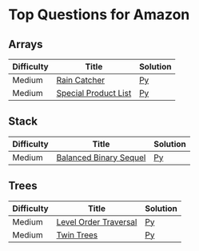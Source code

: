 # Top Questions for Amazon

## Arrays
| Difficulty | Title | Solution |
| ---------- | ----- | -------- |
| Medium | [Rain Catcher](https://binarysearch.com/problems/Rain-Catcher) | [Py](./arrays/rain-catcher.py) |
| Medium | [Special Product List](https://binarysearch.com/problems/Special-Product-List) | [Py](./arrays/special-product-list.py) |

## Stack
| Difficulty | Title | Solution |
| ---------- | ----- | -------- |
| Medium | [Balanced Binary Sequel](https://binarysearch.com/problems/Balanced-Brackets-Sequel) | [Py](./stack/balanced-binary-sequel.py) |

## Trees
| Difficulty | Title | Solution |
| ---------- | ----- | -------- |
| Medium | [Level Order Traversal](https://binarysearch.com/problems/Level-Order-Traversal) | [Py](./trees/level-order-traversal.py) |
| Medium | [Twin Trees](https://binarysearch.com/problems/Twin-Trees) | [Py](./trees/twin-trees.py) |
